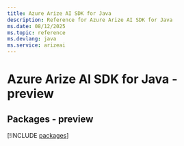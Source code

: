 ```yaml
---
title: Azure Arize AI SDK for Java
description: Reference for Azure Arize AI SDK for Java
ms.date: 08/12/2025
ms.topic: reference
ms.devlang: java
ms.service: arizeai
---
```

# Azure Arize AI SDK for Java - preview
## Packages - preview
[!INCLUDE [packages](arize-ai-index.md)]